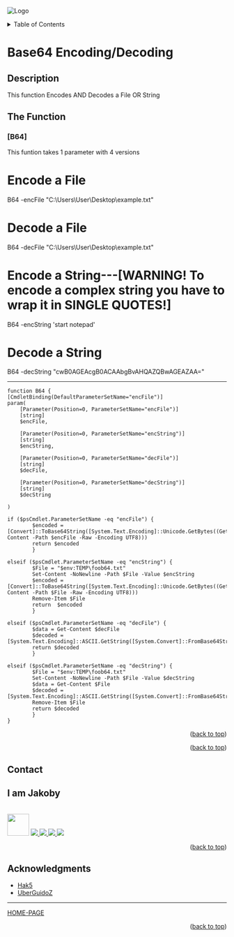![Logo](https://github.com/I-Am-Jakoby/hak5-submissions/blob/main/Assets/logo-170-px.png?raw=true)

<!-- TABLE OF CONTENTS -->
<details>
  <summary>Table of Contents</summary>
  <ol>
    <li><a href="#Description">Description</a></li>
    <li><a href="#The-Functions">The Functions</a></li>
    <li><a href="#Contact">Contact</a></li>
    <li><a href="#Acknowledgments">Acknowledgments</a></li>
  </ol>
</details>

# Base64 Encoding/Decoding

## Description

This function Encodes AND Decodes a File OR String

## The Function

### [B64] 

This funtion takes 1 parameter with 4 versions

# Encode a File 

B64 -encFile "C:\Users\User\Desktop\example.txt"

# Decode a File 

B64 -decFile "C:\Users\User\Desktop\example.txt"

# Encode a String---[WARNING! To encode a complex string you have to wrap it in SINGLE QUOTES!]

B64 -encString 'start notepad'

# Decode a String 

B64 -decString "cwB0AGEAcgB0ACAAbgBvAHQAZQBwAGEAZAA="

***

```
function B64 {
[CmdletBinding(DefaultParameterSetName="encFile")]
param(
    [Parameter(Position=0, ParameterSetName="encFile")]
    [string]
    $encFile,

    [Parameter(Position=0, ParameterSetName="encString")]
    [string]
    $encString,

    [Parameter(Position=0, ParameterSetName="decFile")]
    [string]
    $decFile,

    [Parameter(Position=0, ParameterSetName="decString")]
    [string]
    $decString

)

if ($psCmdlet.ParameterSetName -eq "encFile") {
		$encoded = [Convert]::ToBase64String([System.Text.Encoding]::Unicode.GetBytes((Get-Content -Path $encFile -Raw -Encoding UTF8)))
		return $encoded
		}

elseif ($psCmdlet.ParameterSetName -eq "encString") {
		$File = "$env:TEMP\foob64.txt"
		Set-Content -NoNewline -Path $File -Value $encString	
		$encoded = [Convert]::ToBase64String([System.Text.Encoding]::Unicode.GetBytes((Get-Content -Path $File -Raw -Encoding UTF8)))
		Remove-Item $File
		return  $encoded
		}

elseif ($psCmdlet.ParameterSetName -eq "decFile") {
		$data = Get-Content $decFile
		$decoded = [System.Text.Encoding]::ASCII.GetString([System.Convert]::FromBase64String($data))
		return $decoded		
		}

elseif ($psCmdlet.ParameterSetName -eq "decString") {
		$File = "$env:TEMP\foob64.txt"
		Set-Content -NoNewline -Path $File -Value $decString
		$data = Get-Content $File		
		$decoded = [System.Text.Encoding]::ASCII.GetString([System.Convert]::FromBase64String($data))
		Remove-Item $File
		return $decoded
		}
}
```




<p align="right">(<a href="#top">back to top</a>)</p>


<p align="right">(<a href="#top">back to top</a>)</p>

<!-- CONTACT -->
## Contact

<div><h2>I am Jakoby</h2></div>
  <p><br/>

  <img src="https://media.giphy.com/media/VgCDAzcKvsR6OM0uWg/giphy.gif" width="50"> 

  <a href="https://github.com/I-Am-Jakoby/">
    <img src="https://img.shields.io/badge/GitHub-I--Am--Jakoby-blue">
  </a>

  <a href="https://www.instagram.com/i_am_jakoby/">
    <img src="https://img.shields.io/badge/Instagram-i__am__jakoby-red">
  </a>

  <a href="https://twitter.com/I_Am_Jakoby/">
    <img src="https://img.shields.io/badge/Twitter-I__Am__Jakoby-blue">
  </a>

  <a href="https://www.youtube.com/c/IamJakoby/">
    <img src="https://img.shields.io/badge/YouTube-I_am_Jakoby-red">
  </a>

</p>



<p align="right">(<a href="#top">back to top</a>)</p>

<!-- ACKNOWLEDGMENTS -->
## Acknowledgments

* [Hak5](https://hak5.org/)
* [UberGuidoZ](https://github.com/UberGuidoZ)

***

[HOME-PAGE](https://github.com/I-Am-Jakoby/PowerShell-for-Hackers)

<p align="right">(<a href="#top">back to top</a>)</p>
